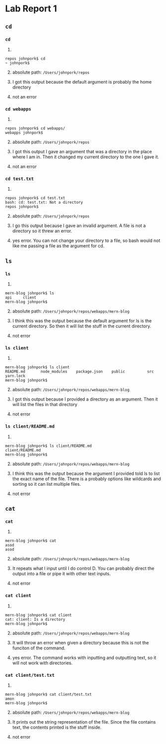 # Lab Report 1

## `cd`

### `cd`

1.

```
repos johnpork$ cd
~ johnpork$
```

2. absolute path: `/Users/johnpork/repos`

3. I got this output because the default argument is probably the home directory

4. not an error

### `cd webapps`

1.

```
repos johnpork$ cd webapps/
webapps johnpork$
```

2. absolute path: `/Users/johnpork/repos`

3. I got this output I gave an argument that was a directory in the place where I am in. Then it changed my current directory to the one I gave it.

4. not an error

### `cd test.txt`

1.

```
repos johnpork$ cd test.txt
bash: cd: test.txt: Not a directory
repos johnpork$
```

2. absolute path: `/Users/johnpork/repos`

3. I go this output because I gave an invalid argument. A file is not a directory so it threw an error.

4. yes error. You can not change your directory to a file, so bash would not like me passing a file as the argument for cd.

## `ls`

### `ls`

1.

```
mern-blog johnpork$ ls
api     client
mern-blog johnpork$
```

2. absolute path: `/Users/johnpork/repos/webapps/mern-blog`

3. I think this was the output because the default argument for ls is the current directory. So then it will list the stuff in the current directory.

4. not error

### `ls client`

1.

```
mern-blog johnpork$ ls client
README.md       node_modules    package.json    public          src             yarn.lock
mern-blog johnpork$
```

2. absolute path: `/Users/johnpork/repos/webapps/mern-blog`

3. I got this output because I provided a directory as an argument. Then it will list the files in that directory

4. not error

### `ls client/README.md`

1.

```
mern-blog johnpork$ ls client/README.md
client/README.md
mern-blog johnpork$
```

2. absolute path: `/Users/johnpork/repos/webapps/mern-blog`

3. I think this was the output because the argument I provided told ls to list the exact name of the file. There is a probably options like wildcards and sorting so it can list multiple files.

4. not error

## `cat`

### `cat`

1.

```
mern-blog johnpork$ cat
asod
asod
```

2. absolute path: `/Users/johnpork/repos/webapps/mern-blog`

3. It repeats what I input until I do control D. You can probably direct the output into a file or pipe it with other text inputs.

4. not error

### `cat client`

1.

```
mern-blog johnpork$ cat client
cat: client: Is a directory
mern-blog johnpork$
```

2. absolute path: `/Users/johnpork/repos/webapps/mern-blog`

3. It will throw an error when given a directory because this is not the funciton of the command.

4. yes error. The command works with inputting and outputting text, so it will not work with directories.

### `cat client/test.txt`

1.

```
mern-blog johnpork$ cat client/test.txt
amon
mern-blog johnpork$
```

2. absolute path: `/Users/johnpork/repos/webapps/mern-blog`

3. It prints out the string representation of the file. Since the file contains text, the contents printed is the stuff inside.

4. not error
